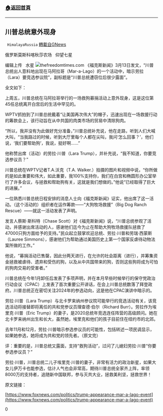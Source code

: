 ###  [:house:返回首頁](https://github.com/ourhimalayas/txt)
---

## 川普总统意外现身
` HimalayaRussia` [轉載自GNews](https://gnews.org/zh-hans/973840/)

俄罗斯莫斯科喀秋莎农场   仰望七星

编辑上传   水星
![]()![](https://gnews.org/wp-content/uploads/2021/03/Tp.jpg)thefreedomtimes.com
《福克斯新闻》3月13日发文，“川普总统出人意料地出现在马阿拉哥（Mar-a-Lago）的一个活动中，暗示劳拉（Lara）要竞选参议院”，副标题是“川普总统遭窃位后很少露面”。

全文如下：

上周五，川普总统在马阿拉哥举行的一场救狗募捐活动上意外现身，这是这位第45任总统离开白宫后的生活中罕见的。

WPTV抓拍到了川普总统戴着“让美国再次伟大”的帽子，迅速出现在一场救援行动的筹款会上，该行动旨在从中共国的肉类市场的贸易中清除狗肉。

“所以，我并没有为此做好充分准备，”川普总统补充说，他在走路，听到人们大喊大叫，“当我路过的时候，听到大厅里每个人都在尖叫，我问‘怎么回事？’，他们说，‘我们要帮助狗’，我说，挺好啊……”

他称赞出席（活动）的劳拉·川普（Lara Trump），并补充说，“我不知道，你要竞选参议员？”

川普总统在WPTV记者T.A.沃克（T.A. Walker.）拍摄的图片和视频中说，“你所做的是如此重要和伟大，如此重要，我100%支持你，我们在白宫和椭圆形办公室举行了许多会议，与拯救和帮助狗有关，这就是我们想做的。”他说“已经取得了巨大的进展。”

一位熟悉川普总统日程安排的消息人士向《福克斯新闻》证实，他出席了这一活动。（这个活动的）组织者在运作筹款——“大狗牧场救援”（Big Dog Ranch Rescue）——就这一活动发表了声明。

发言人蔡斯·斯科特（Chase Scott）对《福克斯新闻》说，“川普总统参观了活动，并感谢出席活动的人，感谢他们迄今为止在帮助大狗牧场救援队拯救了47000只狗方面给予的支持。”民众起立鼓掌欢迎总统、劳拉·川普和劳瑞·西蒙斯（Lauree Simmons），感谢他们为帮助通过美国历史上第一个国家反虐待动物法案所做的工作。”

他说，“募捐活动已售罄，因此分两天进行，在允许的社会距离（进行），并筹集资金拯救被虐待、遗弃和受伤的狗，以及从中共国带来的狗，否则这些狗将成为可怕的狗肉交易的受害者。”

川普总统在今年1月卸任后发表了多项声明，并在本月早些时候举行的保守党政治行动会议（CPAC）上发表了首次重要公开讲话，在会上川普总统数落了拜登政府。川普总统正在密切关注2024年的参选动向，这是他在CPAC演讲中暗示的。

劳拉·川普（Lara Trump）与北卡罗来纳州参议院可能举行的竞选活动有关，该竞选活动将接替即将离任的共和党参议员理查德·伯尔（Richard Burr）。劳拉作为埃里克·川普（Eric Trump）的妻子，是2020总统年竞选连任阵营的高级顾问。她在北卡罗来纳州出生和长大，虽然她，埃里克和他们的孩子目前住在纽约市的北郊。

去年11月和12月，劳拉·川普暗示参选参议员的可能性，包括转述一项民调显示，如果她参选，她将成为共和党的领先者。（原文完）

评：重要的是，川普总统又露面，支持“救狗活动”，过问了儿媳妇劳拉·川普“你要参选参议员？”

劳拉·川普，川普总统二儿子埃里克·川普的妻子，非常有活力的政治新星，如果大女儿伊万卡也能参选，估计人气也会非常高，期待川普总统全家齐上阵，率领8000万的支持者，追随新中国联邦，参与灭共大业，拯救美利坚，拯救世界！

原文链接：

[https://www.foxnews.com/politics/trump-appearance-mar-a-lago-event](https://www.foxnews.com/politics/trump-appearance-mar-a-lago-event)

0
